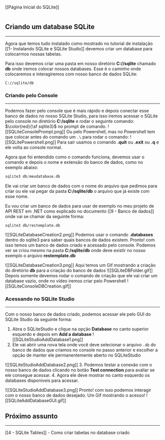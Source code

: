 [[Página Inicial do SQLite]]

```table-of-contents
```

## Criando um database SQLite
---
Agora que temos tudo instalado como mostrado no tutorial de instalação [[1- Instalando SQLite e SQLite Studio]] devemos criar um database para colocarmos nossas tabelas.

Para isso devemos criar uma pasta em nosso diretório **C://sqlite** chamado **db** onde iremos colocar nossos databases. Esse é o caminho onde colocaremos e interagiremos com nosso banco de dados SQLite:

```
C://sqlite/db
```

### Criando pelo Console
---
Podemos fazer pelo console que é mais rápido e depois conectar esse banco de dados no nosso SQLite Studio, para isso iremos acessar o SQLite pelo console no diretório **C:/sqlite** e rodar o seguinte comando: $\color{red}{\sf sqlite3}$ no prompt de comando.
![[SQLiteConsolePrompt.png]]
Ou pelo Powershell, mas no Powershell tem que colocar antes do comando um `.\` para rodar o comando:
![[SQLitePowershell.png]]
Para sair usamos o comando **.quit** ou __.exit__ ou __.q__ e ele volta ao console normal.

Agora que foi entendido como o comando funciona, devemos usar o comando e depois o nome e extensão do banco de dados, como no exemplo abaixo:
```sql
sqlite3 db/meudatabase.db
```
Ele vai criar um banco de dados com o nome do arquivo que pedimos para criar ou ele vai pegar da pasta **C:/sqlite/db** o arquivo que já existe com esse nome.

Eu vou criar um banco de dados para usar de exemplo no meu projeto de API REST em .NET como explicado no documento [[9 - Banco de dados]] onde vai se chamar da seguinte forma:

```
sqlite3 db/restemplate.db
```

![[SQLiteDatabaseCreation2.png]]
Podemos usar o comando **.databases** dentro do sqlite3 para saber quais bancos de dados existem.
Pronto! com isso temos um banco de dados criado e acessado pelo console.
Podemos ver se criou mesmo na pasta **C:/sqlite/db** onde deve existir no nosso exemplo o arquivo **restemplate.db**

![[SQLiteDatabaseCreation3.png]]
Aqui temos um Gif mostrando a criação do diretório __db__ para a criação do banco de dados
![[SQLiteDBFolder.gif]]
Depois somente devemos rodar o comando de criação que ele vai criar um database vazio, onde no vídeo iremos criar pelo Powershell
![[SQLiteConsoleDBCreation.gif]]
### Acessando no SQLite Studio
---
Com o nosso banco de dados criado, podemos acessar ele pelo GUI do SQLite Studio da seguinte forma:
1. Abra o SQLiteStudio e clique na opção **Database** no canto superior esquerdo e depois em **Add a database**
![[SQLiteStudioAddDatabase1.png]]
2. Ele vai abrir uma nova tela onde você deve selecionar o arquivo `.db` do banco de dados que criamos no console no passo anterior e escolher a opção de manter ele permanentemente aberto no SQLiteStudio

![[SQLiteStudioAddDatabase2.png]]
3. Podemos testar a conexão com o nosso banco de dados clicando no botão **Test connection** para avaliar se ele consegue acessar.
4. Agora ele deve mostrar no canto esquerdo os databases disponíveis para acessar.

![[SQLiteStudioAddDatabase3.png]]
Pronto! com isso podemos interagir com o nosso banco de dados desejado.
Um Gif mostrando o acesso!
![[SQLiteAddDatabaseGUI.gif]]

## Próximo assunto
---
[[4 - SQLite Tables]] - Como criar tabelas no database criado